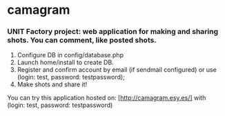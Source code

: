 # camagram
### UNIT Factory project: web application for making and sharing shots. You can comment, like posted shots.

1. Configure DB in config/database.php
2. Launch home/install to create DB.
3. Register and confirm account by email (if sendmail configured) or use (login: test, password: testpassword);
4. Make shots and share it!

You can try this application hosted on: [http://camagram.esy.es/] with (login: test, password: testpassword)
